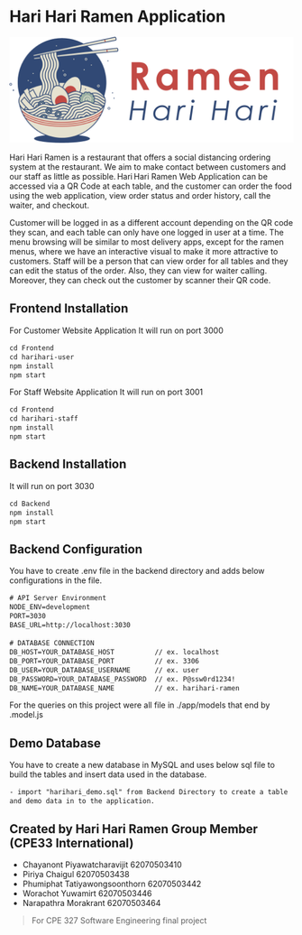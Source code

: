 # Hari Hari Ramen Application

<p align="center">
  <img style="width:600px;" src="Frontend/harihari-user/src/images/Full Logo.png"/>
<p/>

Hari Hari Ramen is a restaurant that offers a social distancing ordering system at the restaurant. We aim to make contact between customers and our staff as little as possible. Hari Hari Ramen Web Application can be accessed via a QR Code at each table, and the customer can order the food using the web application, view order status and order history, call the waiter, and checkout.

Customer will be logged in as a different account depending on the QR code they scan, and each table can only have one logged in user at a time. The menu browsing will be similar to most delivery apps, except for the ramen menus, where we have an interactive visual to make it more attractive to customers. Staff will be a person that can view order for all tables and they can edit the status of the order. Also, they can view for waiter calling. Moreover, they can check out the customer by scanner their QR code.

## Frontend Installation

For Customer Website Application
It will run on port 3000

```
cd Frontend
cd harihari-user
npm install
npm start
```

For Staff Website Application
It will run on port 3001

```
cd Frontend
cd harihari-staff
npm install
npm start
```

## Backend Installation

It will run on port 3030

```
cd Backend
npm install
npm start
```

## Backend Configuration

You have to create .env file in the backend directory and adds below configurations in the file.

```
# API Server Environment
NODE_ENV=development
PORT=3030
BASE_URL=http://localhost:3030

# DATABASE CONNECTION
DB_HOST=YOUR_DATABASE_HOST          // ex. localhost
DB_PORT=YOUR_DATABASE_PORT          // ex. 3306
DB_USER=YOUR_DATABASE_USERNAME      // ex. user
DB_PASSWORD=YOUR_DATABASE_PASSWORD  // ex. P@ssw0rd1234!
DB_NAME=YOUR_DATABASE_NAME          // ex. harihari-ramen
```

For the queries on this project were all file in ./app/models
that end by .model.js

## Demo Database

You have to create a new database in MySQL and uses below sql file to build the tables and insert data used in the database.

```
- import "harihari_demo.sql" from Backend Directory to create a table and demo data in to the application.
```

## Created by Hari Hari Ramen Group Member (CPE33 International)

- Chayanont Piyawatcharavijit 62070503410
- Piriya Chaigul 62070503438
- Phumiphat Tatiyawongsoonthorn 62070503442
- Worachot Yuwamirt 62070503446
- Narapathra Morakrant 62070503464

> For CPE 327 Software Engineering final project
